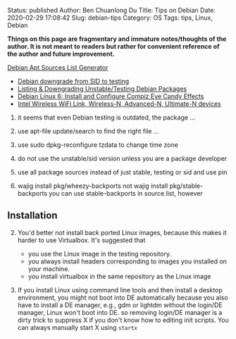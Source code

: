 Status: published
Author: Ben Chuanlong Du
Title: Tips on Debian
Date: 2020-02-29 17:08:42
Slug: debian-tips
Category: OS
Tags: tips, Linux, Debian

**Things on this page are fragmentary and immature notes/thoughts of the author. 
It is not meant to readers but rather for convenient reference of the author and future improvement.**
 

[Debian Apt Sources List Generator](http://debgen.simplylinux.ch/)

 
- [Debian downgrade from SID to testing ](http://www.fakeroot.info/2012/12/debian-downgrade-from-sid-to-testing.html)
- [Listing & Downgrading Unstable/Testing Debian Packages](http://archives.ryandaigle.com/articles/2005/10/31/listing-downgrading-unstable-testing-debian-packages)
- [Debian Linux 6: Install and Configure Compiz Eye Candy Effects](http://www.cyberciti.biz/howto/debian-linux/aptget-install-and-configure-compiz-eye-candy-effects/)
- [Intel Wireless WiFi Link, Wireless-N, Advanced-N, Ultimate-N devices](http://wiki.debian.org/iwlwifi)


1. it seems that even Debian testing is outdated, the package ...

2. use apt-file update/search to find the right file ...

3. use sudo dpkg-reconfigure tzdata to change time zone

4. do not use the unstable/sid version unless you are a package developer

5. use all package sources instead of just stable, testing or sid
and use pin

6. wajig install pkg/wheezy-backports 
not wajig install pkg/stable-backports
you can use stable-backports in source.list, however

## Installation

2. You'd better not install back ported Linux images, 
because this makes it harder to use Virtualbox.
It's suggested that 
    - you use the Linux image in the testing repository.
    - you always install headers corresponding to images you installed on your machine. 
    - you install virtualbox in the same repository as the Linux image

24. If you install Linux using command line tools 
and then install a desktop environment, you might not boot into DE automatically 
because you also have to install a DE manager, e.g., gdm or lightdm
without the login/DE manager, Linux won't boot into DE.
so removing login/DE manager is a dirty trick to suppress X if you don't know 
how to editing init scripts.
You can always manually start X using `startx`

